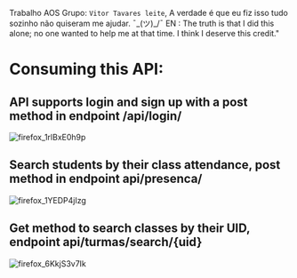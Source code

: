 Trabalho AOS Grupo:
`Vitor Tavares leite`,
A verdade é que eu fiz isso tudo sozinho
não quiseram me ajudar.
¯\_(ツ)_/¯
EN :  The truth is that I did this alone; no one wanted to help me at that time. I think I deserve this credit."
# Consuming this API:

## API supports login and sign up with a post method in endpoint /api/login/
![firefox_1rlBxE0h9p](https://github.com/user-attachments/assets/75c99e6b-1125-4802-94b2-1b14c23b88a0)

## Search students by their class attendance, post method in endpoint api/presenca/
![firefox_1YEDP4jIzg](https://github.com/user-attachments/assets/ebfe2c96-1d11-4a1f-b861-51380d7bf0f3)

## Get method to search classes by their UID, endpoint api/turmas/search/{uid}
![firefox_6KkjS3v7Ik](https://github.com/user-attachments/assets/5fc0bfbd-9b8d-45dc-92ba-9e6942306236)
